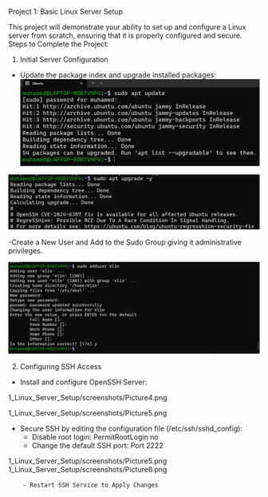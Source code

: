 Project 1: Basic Linux Server Setup

This project will demonstrate your ability to set up and configure a Linux server from scratch, ensuring that it is properly configured and secure. Steps to Complete the Project:

1.	Initial Server Configuration
   
   - Update the package index and upgrade installed packages: 
   ![Screenshot1](screenshots/1.png)

   ![Screenshot1](screenshots/Picture2.png)

   -Create a New User and Add to the Sudo Group giving it administrative
    privileges.

   ![Screenshot1](screenshots/Picture3.png)

2.	Configuring SSH Access 

   - Install and configure OpenSSH Server:

   1_Linux_Server_Setup/screenshots/Picture4.png

   1_Linux_Server_Setup/screenshots/Picture5.png
   

   - Secure SSH by editing the configuration file (/etc/ssh/sshd_config):
        - Disable root login: PermitRootLogin no
        - Change the default SSH port: Port 2222

   1_Linux_Server_Setup/screenshots/Picture5.png
1_Linux_Server_Setup/screenshots/Picture6.png
   
        - Restart SSH Service to Apply Changes



   


   

     

   


